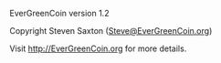 
EverGreenCoin version 1.2

Copyright Steven Saxton (Steve@EverGreenCoin.org)

Visit http://EverGreenCoin.org for more details.
